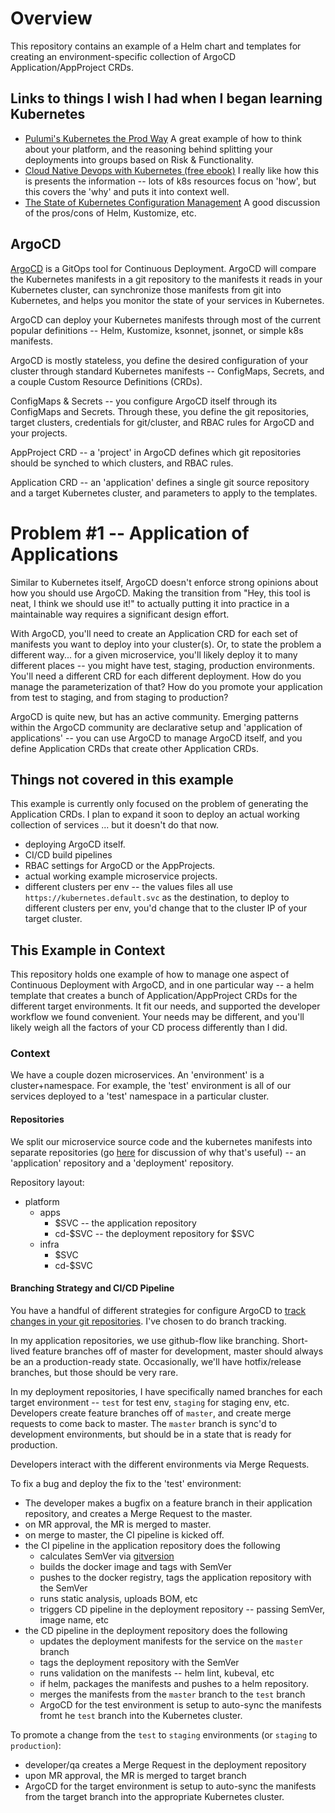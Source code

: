 # Overview

This repository contains an example of a Helm chart and templates for creating an environment-specific collection of ArgoCD Application/AppProject CRDs.

## Links to things I wish I had when I began learning Kubernetes

* [Pulumi's Kubernetes the Prod Way](https://pulumi.io/quickstart/k8s-the-prod-way/index.html)
  A great example of how to think about your platform, and the reasoning behind splitting your deployments into groups based on Risk & Functionality.
* [Cloud Native Devops with Kubernetes (free ebook)](https://www.nginx.com/resources/library/cloud-native-devops-with-kubernetes/)
  I really like how this is presents the information -- lots of k8s resources focus on 'how', but this covers the 'why' and puts it into context well.
* [The State of Kubernetes Configuration Management](https://blog.argoproj.io/the-state-of-kubernetes-configuration-management-d8b06c1205)
  A good discussion of the pros/cons of Helm, Kustomize, etc.


## ArgoCD

[ArgoCD](https://github.com/argoproj/argo-cd) is a GitOps tool for Continuous Deployment. ArgoCD will compare the Kubernetes manifests in a git repository to the manifests it reads in your Kubernetes cluster, can synchronize those manifests from git into Kubernetes, and helps you monitor the state of your services in Kubernetes.

ArgoCD can deploy your Kubernetes manifests through most of the current popular definitions -- Helm, Kustomize, ksonnet, jsonnet, or simple k8s manifests.

ArgoCD is mostly stateless, you define the desired configuration of your cluster through standard Kubernetes manifests -- ConfigMaps, Secrets, and a couple Custom Resource Definitions (CRDs).

ConfigMaps & Secrets -- you configure ArgoCD itself through its ConfigMaps and Secrets. Through these, you define the git repositories, target clusters, credentials for git/cluster, and RBAC rules for ArgoCD and your projects.

AppProject CRD -- a 'project' in ArgoCD defines which git repositories should be synched to which clusters, and RBAC rules.

Application CRD -- an 'application' defines a single git source repository and a target Kubernetes cluster, and parameters to apply to the templates.

# Problem #1 -- Application of Applications

Similar to Kubernetes itself, ArgoCD doesn't enforce strong opinions about how you should use ArgoCD. Making the transition from "Hey, this tool is neat, I think we should use it!" to actually putting it into practice in a maintainable way requires a significant design effort.

With ArgoCD, you'll need to create an Application CRD for each set of manifests you want to deploy into your cluster(s). Or, to state the problem a different way... for a given microservice, you'll likely deploy it to many different places -- you might have test, staging, production environments. You'll need a different CRD for each different deployment. How do you manage the parameterization of that? How do you promote your application from test to staging, and from staging to production?

ArgoCD is quite new, but has an active community. Emerging patterns within the ArgoCD community are declarative setup and  'application of applications' -- you can use ArgoCD to manage ArgoCD itself, and you define Application CRDs that create other Application CRDs.


## Things not covered in this example

This example is currently only focused on the problem of generating the Application CRDs. I plan to expand it soon to deploy an actual working collection of services ... but it doesn't do that now.

* deploying ArgoCD itself.
* CI/CD build pipelines
* RBAC settings for ArgoCD or the AppProjects.
* actual working example microservice projects.
* different clusters per env -- the values files all use `https://kubernetes.default.svc` as the destination, to deploy to different clusters per env, you'd change that to the cluster IP of your target cluster.


## This Example in Context

This repository holds one example of how to manage one aspect of Continuous Deployment with ArgoCD, and in one particular way -- a helm template that creates a bunch of Application/AppProject CRDs for the different target environments. It fit our needs, and supported the developer workflow we found convenient. Your needs may be different, and you'll likely weigh all the factors of your CD process differently than I did.


### Context

We have a couple dozen microservices. An 'environment' is a cluster+namespace. For example, the 'test' environment is all of our services deployed to a 'test' namespace in a particular cluster.

#### Repositories
We split our microservice source code and the kubernetes manifests into separate repositories (go [here](https://argoproj.github.io/argo-cd/user-guide/best_practices/) for discussion of why that's useful) -- an 'application' repository and a 'deployment' repository.

Repository layout:
* platform
  * apps
    * $SVC -- the application repository
    * cd-$SVC -- the deployment repository for $SVC
  * infra
    * $SVC
    * cd-$SVC

#### Branching Strategy and CI/CD Pipeline

You have a handful of different strategies for configure ArgoCD to [track changes in your git repositories](https://argoproj.github.io/argo-cd/user-guide/tracking_strategies/). I've chosen to do branch tracking.

In my application repositories, we use github-flow like branching. Short-lived feature branches off of master for development, master should always be an a production-ready state. Occasionally, we'll have hotfix/release branches, but those should be very rare.

In my deployment repositories, I have specifically named branches for each target environment -- `test` for test env, `staging` for staging env, etc. Developers create feature branches off of `master`, and create merge requests to come back to master. The `master` branch is sync'd to development environments, but should be in a state that is ready for production.

Developers interact with the different environments via Merge Requests.

To fix a bug and deploy the fix to the 'test' environment:
* The developer makes a bugfix on a feature branch in their application repository, and creates a Merge Request to the master.
* on MR approval, the MR is merged to master.
* on merge to master, the CI pipeline is kicked off.
* the CI pipeline in the application repository does the following
  * calculates SemVer via [gitversion](https://gitversion.readthedocs.io)
  * builds the docker image and tags with SemVer
  * pushes to the docker registry, tags the application repository with the SemVer
  * runs static analysis, uploads BOM, etc
  * triggers CD pipeline in the deployment repository -- passing SemVer, image name, etc
* the CD pipeline in the deployment repository does the following
  * updates the deployment manifests for the service on the `master` branch
  * tags the deployment repository with the SemVer
  * runs validation on the manifests -- helm lint, kubeval, etc
  * if helm, packages the manifests and pushes to a helm repository.
  * merges the manifests from the `master` branch to the `test` branch
  * ArgoCD for the test environment is setup to auto-sync the manifests fromt he `test` branch into the Kubernetes cluster.

To promote a change from the `test` to `staging` environments (or `staging` to `production`):
* developer/qa creates a Merge Request in the deployment repository
* upon MR approval, the MR is merged to target branch
* ArgoCD for the target environment is setup to auto-sync the manifests from the target branch into the appropriate Kubernetes cluster.